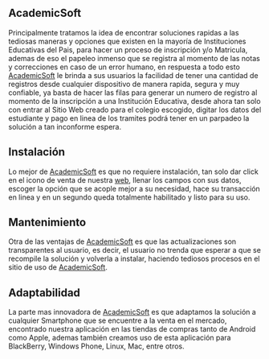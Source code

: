 ## AcademicSoft

Principalmente tratamos la idea de encontrar soluciones rapidas a las tediosas maneras y opciones que existen en la mayoría de Instituciones Educativas del Pais, para hacer un proceso de inscripción y/o Matricula, ademas de eso el papeleo inmenso que se registra al momento de las notas y correcciones en caso de un error humano, en respuesta a todo esto [AcademicSoft](https://github.com/IronCodeMan/AcademicSoft/) le brinda a sus usuarios la facilidad de tener una cantidad de registros desde cualquier dispositivo de manera rapida, segura y muy confiable, ya basta de hacer las filas para generar un numero de registro al momento de la inscripción a una Institución Educativa, desde ahora tan solo con entrar al Sitio Web creado para el colegio escogido, digitar los datos del estudiante y pago en linea de los tramites podrá tener en un parpadeo la solución a tan inconforme espera.

## Instalación

Lo mejor de [AcademicSoft](https://github.com/IronCodeMan/AcademicSoft/) es que no requiere instalación, tan solo dar click en el icono de venta de nuestra [web](http://academicSoft.co/), llenar los campos con sus datos, escoger la opción que se acople mejor a su necesidad, hace su transacción en linea y en un segundo queda totalmente habilitado y listo para su uso.

## Mantenimiento

Otra de las ventajas de [AcademicSoft](https://github.com/IronCodeMan/AcademicSoft/) es que las actualizaciones son transparentes al usuario, es decir, el usuario no trenda que esperar a que se recompile la solución y volverla a instalar, haciendo tediosos procesos en el sitio de uso de [AcademicSoft](https://github.com/IronCodeMan/AcademicSoft/).

## Adaptabilidad

La parte mas innovadora de [AcademicSoft](https://github.com/IronCodeMan/AcademicSoft/) es que adaptamos la solución a cualquier Smartphone que se encuentre a la venta en el mercado, encontrado nuestra aplicación en las tiendas de compras tanto de Android como Apple, ademas también creamos uso de esta aplicación para BlackBerry, Windows Phone, Linux, Mac, entre otros.
